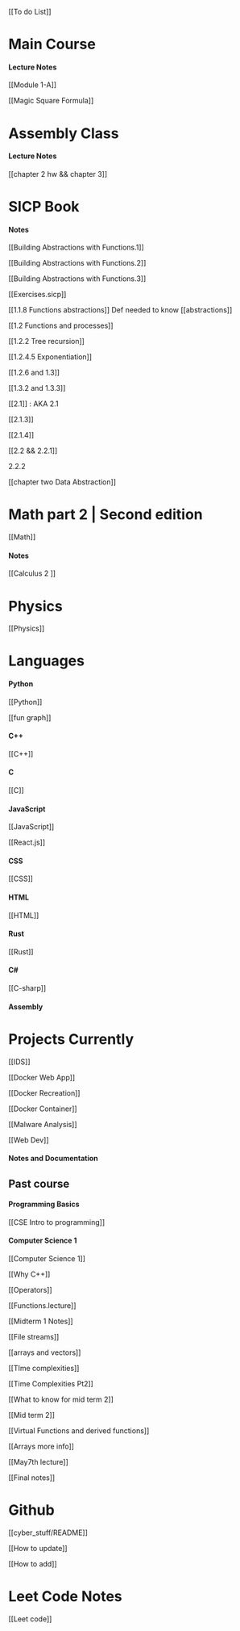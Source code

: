 [[To do List]]

# Main Course 

#### Lecture Notes 

[[Module 1-A]] 

[[Magic Square Formula]]
# Assembly Class

#### Lecture Notes 

[[chapter 2 hw && chapter 3]]

# SICP Book

#### Notes 

[[Building Abstractions with Functions.1]]

[[Building Abstractions with Functions.2]]

[[Building Abstractions with Functions.3]]

[[Exercises.sicp]]

[[1.1.8 Functions abstractions]]  Def needed to know [[abstractions]] 


[[1.2 Functions and processes]] 

[[1.2.2 Tree recursion]] 

[[1.2.4.5 Exponentiation]] 


[[1.2.6 and 1.3]]

[[1.3.2 and 1.3.3]] 

[[2.1]] : AKA 2.1 


[[2.1.3]]


[[2.1.4]]

[[2.2 && 2.2.1]]

2.2.2 

[[chapter two Data Abstraction]]

# Math part 2 | Second edition 

[[Math]]
#### Notes 

[[Calculus 2 ]]


# Physics 

[[Physics]]

# Languages 


#### Python 
[[Python]]

[[fun graph]] 

#### C++ 
[[C++]]


#### C 
[[C]]

#### JavaScript
[[JavaScript]] 

[[React.js]]



#### CSS
[[CSS]]

#### HTML
[[HTML]]


#### Rust
[[Rust]]

#### C# 

[[C-sharp]]
#### Assembly 


# Projects Currently 

[[IDS]]

[[Docker Web App]]

[[Docker Recreation]]

[[Docker Container]]

[[Malware Analysis]]

[[Web Dev]]
#### Notes and Documentation 



## Past course 

#### Programming Basics
[[CSE Intro to programming]]

#### Computer Science 1

[[Computer Science 1]] 

[[Why C++]]

[[Operators]] 

[[Functions.lecture]]

[[Midterm 1  Notes]]

[[File streams]]

[[arrays and vectors]]

[[TIme complexities]] 

[[Time Complexities Pt2]]


[[What to know for mid term 2]]

[[Mid term 2]]

[[Virtual Functions and derived functions]]


[[Arrays more info]]


[[May7th lecture]]


[[Final notes]]


# Github 
[[cyber_stuff/README]]

[[How to update]]

[[How to add]]


# Leet Code Notes 

[[Leet code]]



